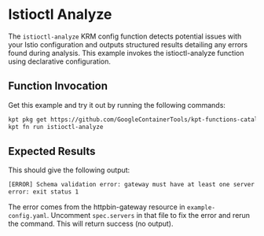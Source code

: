 # Istioctl Analyze

The `istioctl-analyze` KRM config function detects potential issues with your
Istio configuration and outputs structured results detailing any errors found
during analysis. This example invokes the istioctl-analyze function using
declarative configuration.

## Function Invocation

Get this example and try it out by running the following commands:

```sh
kpt pkg get https://github.com/GoogleContainerTools/kpt-functions-catalog.git/examples/contrib/istioctl-analyze .
kpt fn run istioctl-analyze
```

## Expected Results

This should give the following output:

```sh
[ERROR] Schema validation error: gateway must have at least one server in object 'networking.istio.io/v1alpha3/Gateway//httpbin-gateway' in file example-config.yaml
error: exit status 1
```

The error comes from the httpbin-gateway resource in
`example-config.yaml`. Uncomment `spec.servers` in that file to fix the
error and rerun the command. This will return success (no output).
